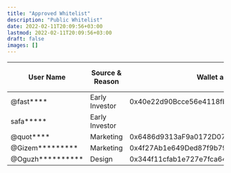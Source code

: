 ```yaml
---
title: "Approved Whitelist"
description: "Public Whitelist"
date: 2022-02-11T20:09:56+03:00
lastmod: 2022-02-11T20:09:56+03:00
draft: false
images: []
---
```

<div class="table-responsive">

| **User Name**    | **Source & Reason** | **Wallet address**                         | **White Listed Amount** |
|------------------|---------------------|--------------------------------------------|-------------------------|
| @fast****        | Early Investor      | 0x40e22d90Bcce56e4118fbe4C4404481d3B752bD2 | 13                      |
| safa*****        | Early Investor      |                                            | 3                       |
| @quot****        | Marketing           | 0x6486d9313aF9a0172D07760ED309EA608b16c97e | 1                       |
| @Gizem*********  | Marketing           | 0x4f27Ab1e649Ded87f9b79420b11B7c68d08E9432 | 3                       |
| @Oguzh********** | Design              | 0x344f11cfab1e727e7fca6412d6d8d4b6eaa45c71 | 1                       |

</div>
